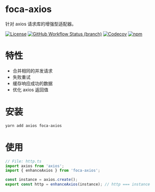 # foca-axios

针对 axios 请求库的增强型适配器。

[![License](https://img.shields.io/github/license/foca-js/foca-axios)](https://github.com/foca-js/foca-axios/blob/master/LICENSE)
[![GitHub Workflow Status (branch)](https://img.shields.io/github/workflow/status/foca-js/foca-axios/CI/master)](https://github.com/foca-js/foca-axios/actions)
[![Codecov](https://img.shields.io/codecov/c/github/foca-js/foca-axios)](https://codecov.io/gh/foca-js/foca-axios)
[![npm](https://img.shields.io/npm/v/foca-axios)](https://www.npmjs.com/package/foca-axios)

# 特性

- 合并相同的并发请求
- 失败重试
- 缓存响应成功的数据
- 优化 axios 返回值

# 安装

```bash
yarn add axios foca-axios
```

# 使用

```typescript
// File: http.ts
import axios from 'axios';
import { enhanceAxios } from 'foca-axios';

const instance = axios.create();
export const http = enhanceAxios(instance); // http === instance
```
